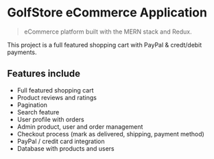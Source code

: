 # GolfStore eCommerce Application

> eCommerce platform built with the MERN stack and Redux.

This project is a full featured shopping cart with PayPal & credt/debit payments.

## Features include
- Full featured shopping cart
- Product reviews and ratings
- Pagination
- Search feature
- User profile with orders
- Admin product, user and order management
- Checkout process (mark as delivered, shipping, payment method)
- PayPal / credit card integration
- Database with products and users
